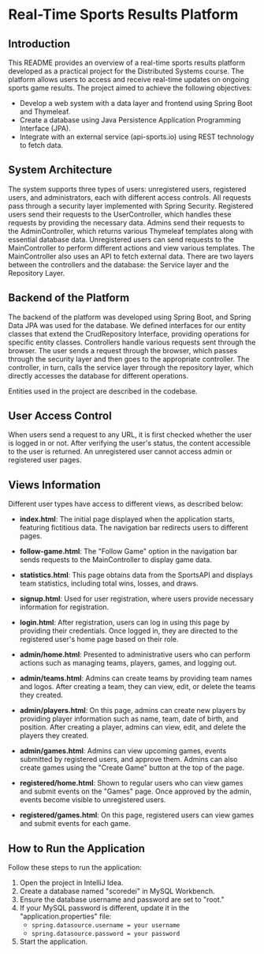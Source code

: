 # Real-Time Sports Results Platform

## Introduction
This README provides an overview of a real-time sports results platform developed as a practical project for the Distributed Systems course. The platform allows users to access and receive real-time updates on ongoing sports game results. The project aimed to achieve the following objectives:

- Develop a web system with a data layer and frontend using Spring Boot and Thymeleaf.
- Create a database using Java Persistence Application Programming Interface (JPA).
- Integrate with an external service (api-sports.io) using REST technology to fetch data.

## System Architecture
The system supports three types of users: unregistered users, registered users, and administrators, each with different access controls. All requests pass through a security layer implemented with Spring Security. Registered users send their requests to the UserController, which handles these requests by providing the necessary data. Admins send their requests to the AdminController, which returns various Thymeleaf templates along with essential database data. Unregistered users can send requests to the MainController to perform different actions and view various templates. The MainController also uses an API to fetch external data. There are two layers between the controllers and the database: the Service layer and the Repository Layer. 

## Backend of the Platform
The backend of the platform was developed using Spring Boot, and Spring Data JPA was used for the database. We defined interfaces for our entity classes that extend the CrudRepository Interface, providing operations for specific entity classes. Controllers handle various requests sent through the browser. The user sends a request through the browser, which passes through the security layer and then goes to the appropriate controller. The controller, in turn, calls the service layer through the repository layer, which directly accesses the database for different operations.

Entities used in the project are described in the codebase.

## User Access Control
When users send a request to any URL, it is first checked whether the user is logged in or not. After verifying the user's status, the content accessible to the user is returned. An unregistered user cannot access admin or registered user pages.

## Views Information
Different user types have access to different views, as described below:

- **index.html**: The initial page displayed when the application starts, featuring fictitious data. The navigation bar redirects users to different pages.

- **follow-game.html**: The "Follow Game" option in the navigation bar sends requests to the MainController to display game data.

- **statistics.html**: This page obtains data from the SportsAPI and displays team statistics, including total wins, losses, and draws.

- **signup.html**: Used for user registration, where users provide necessary information for registration.

- **login.html**: After registration, users can log in using this page by providing their credentials. Once logged in, they are directed to the registered user's home page based on their role.

- **admin/home.html**: Presented to administrative users who can perform actions such as managing teams, players, games, and logging out.

- **admin/teams.html**: Admins can create teams by providing team names and logos. After creating a team, they can view, edit, or delete the teams they created.

- **admin/players.html**: On this page, admins can create new players by providing player information such as name, team, date of birth, and position. After creating a player, admins can view, edit, and delete the players they created.

- **admin/games.html**: Admins can view upcoming games, events submitted by registered users, and approve them. Admins can also create games using the "Create Game" button at the top of the page.

- **registered/home.html**: Shown to regular users who can view games and submit events on the "Games" page. Once approved by the admin, events become visible to unregistered users.

- **registered/games.html**: On this page, registered users can view games and submit events for each game.

## How to Run the Application
Follow these steps to run the application:

1. Open the project in IntelliJ Idea.
2. Create a database named "scoredei" in MySQL Workbench.
3. Ensure the database username and password are set to "root."
4. If your MySQL password is different, update it in the "application.properties" file:
   - `spring.datasource.username = your username`
   - `spring.datasource.password = your password`
5. Start the application.
